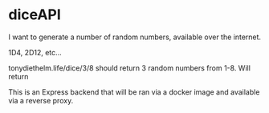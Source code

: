 # diceAPI
I want to generate a number of random numbers, available over the internet. 

1D4, 2D12, etc...

tonydiethelm.life/dice/3/8 should return 3 random numbers from 1-8. 
Will return 

This is an Express backend that will be ran via a docker image and available 
via a reverse proxy. 